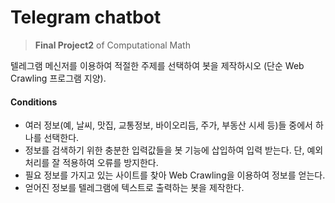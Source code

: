 # Telegram chatbot
> __Final Project2__ of Computational Math

텔레그램 메신저를 이용하여 적절한 주제를 선택하여 봇을 제작하시오 (단순 Web Crawling 프로그램 지양).

#### Conditions
* 여러 정보(예, 날씨, 맛집, 교통정보, 바이오리듬, 주가, 부동산 시세 등)들 중에서
하나를 선택한다.
* 정보를 검색하기 위한 충분한 입력값들을 봇 기능에 삽입하여 입력 받는다. 단,
예외처리를 잘 적용하여 오류를 방지한다.
* 필요 정보를 가지고 있는 사이트를 찾아 Web Crawling을 이용하여 정보를 얻는다.
* 얻어진 정보를 텔레그램에 텍스트로 출력하는 봇을 제작한다.